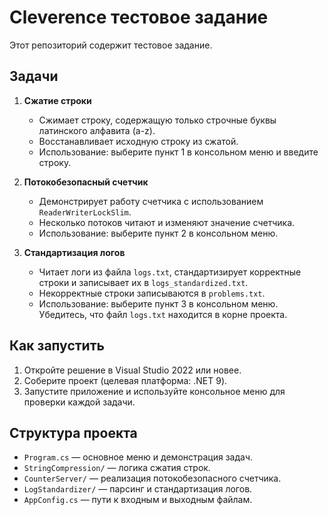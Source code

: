 # Cleverence тестовое задание

Этот репозиторий содержит тестовое задание.

## Задачи

1. **Сжатие строки**
   - Сжимает строку, содержащую только строчные буквы латинского алфавита (a-z).
   - Восстанавливает исходную строку из сжатой.
   - Использование: выберите пункт 1 в консольном меню и введите строку.

2. **Потокобезопасный счетчик**
   - Демонстрирует работу счетчика с использованием `ReaderWriterLockSlim`.
   - Несколько потоков читают и изменяют значение счетчика.
   - Использование: выберите пункт 2 в консольном меню.

3. **Стандартизация логов**
   - Читает логи из файла `logs.txt`, стандартизирует корректные строки и записывает их в `logs_standardized.txt`.
   - Некорректные строки записываются в `problems.txt`.
   - Использование: выберите пункт 3 в консольном меню. Убедитесь, что файл `logs.txt` находится в корне проекта.

## Как запустить

1. Откройте решение в Visual Studio 2022 или новее.
2. Соберите проект (целевая платформа: .NET 9).
3. Запустите приложение и используйте консольное меню для проверки каждой задачи.

## Структура проекта

- `Program.cs` — основное меню и демонстрация задач.
- `StringCompression/` — логика сжатия строк.
- `CounterServer/` — реализация потокобезопасного счетчика.
- `LogStandardizer/` — парсинг и стандартизация логов.
- `AppConfig.cs` — пути к входным и выходным файлам.